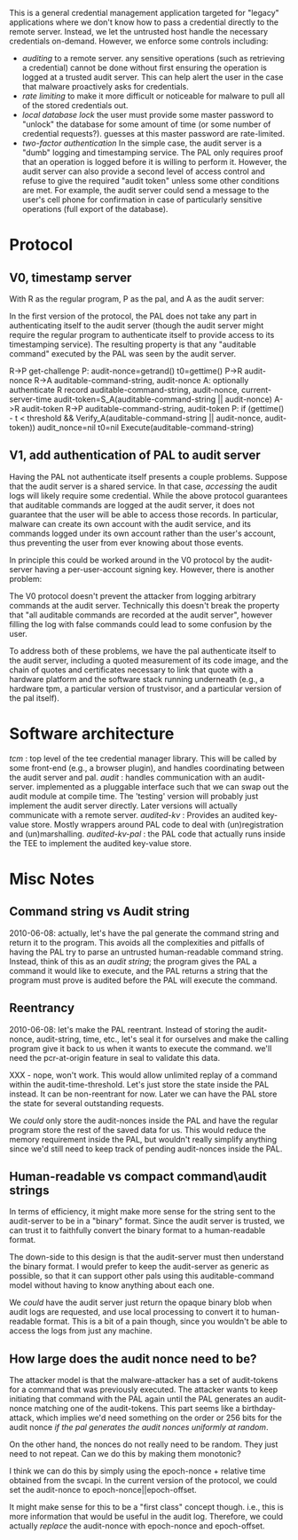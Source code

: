This is a general credential management application targeted for
"legacy" applications where we don't know how to pass a credential
directly to the remote server. Instead, we let the untrusted host
handle the necessary credentials on-demand. However, we enforce
some controls including:

* _auditing_ to a remote server. any sensitive operations (such as
   retrieving a credential) cannot be done without first ensuring the
   operation is logged at a trusted audit server. This can help alert
   the user in the case that malware proactively asks for credentials.
* _rate limiting_ to make it more difficult or noticeable for malware
   to pull all of the stored credentials out.
* _local database lock_ the user must provide some master password to
   "unlock" the database for some amount of time (or some number of
   credential requests?). guesses at this master password are
   rate-limited.
* _two-factor authentication_ In the simple case, the audit server is
   a "dumb" logging and timestamping service. The PAL only requires
   proof that an operation is logged before it is willing to perform
   it. However, the audit server can also provide a second level of
   access control and refuse to give the required "audit token" unless
   some other conditions are met. For example, the audit server could
   send a message to the user's cell phone for confirmation in case of
   particularly sensitive operations (full export of the database).

# Protocol

## V0, timestamp server

With R as the regular program, P as the pal, and A as the audit server:

In the first version of the protocol, the PAL does not take any part
in authenticating itself to the audit server (though the audit server
might require the regular program to authenticate itself to provide
access to its timestamping service). The resulting property is that
any "auditable command" executed by the PAL was seen by the audit
server.

R->P get-challenge
P: audit-nonce=getrand()
   t0=gettime()
P->R audit-nonce
R->A auditable-command-string, audit-nonce
A: optionally authenticate R
   record auditable-command-string, audit-nonce, current-server-time
   audit-token=S_A(auditable-command-string || audit-nonce)
A->R audit-token
R->P auditable-command-string, audit-token
P: if (gettime() - t < threshold
       && Verify_A(auditable-command-string || audit-nonce, audit-token))
       audit_nonce=nil
       t0=nil
       Execute(auditable-command-string)

## V1, add authentication of PAL to audit server

Having the PAL not authenticate itself presents a couple
problems. Suppose that the audit server is a shared service. In that
case, *accessing* the audit logs will likely require some
credential. While the above protocol guarantees that auditable
commands are logged at the audit server, it does not guarantee that
the user will be able to access those records. In particular, malware
can create its own account with the audit service, and its commands
logged under its own account rather than the user's account, thus
preventing the user from ever knowing about those events.

In principle this could be worked around in the V0 protocol by the
audit-server having a per-user-account signing key. However, there is
another problem:

The V0 protocol doesn't prevent the attacker from logging arbitrary
commands at the audit server. Technically this doesn't break the
property that "all auditable commands are recorded at the audit
server", however filling the log with false commands could lead to
some confusion by the user.

To address both of these problems, we have the pal authenticate itself
to the audit server, including a quoted measurement of its code image,
and the chain of quotes and certificates necessary to link that quote
with a hardware platform and the software stack running underneath
(e.g., a hardware tpm, a particular version of trustvisor, and a
particular version of the pal itself).

# Software architecture

_tcm_   : top level of the tee credential manager library. This will
          be called by some front-end (e.g., a browser plugin),
          and handles coordinating between the audit server and pal.
_audit_ : handles communication with an audit-server. implemented as a
          pluggable interface such that we can swap out the audit
          module at compile time. The 'testing' version will probably
          just implement the audit server directly. Later versions will
          actually communicate with a remote server.
_audited-kv_ : Provides an audited key-value store. Mostly wrappers
          around PAL code to deal with (un)registration and (un)marshalling.
_audited-kv-pal_ : the PAL code that actually runs inside the TEE
          to implement the audited key-value store.

# Misc Notes

## Command string vs Audit string

2010-06-08: actually, let's have the pal generate the command string
and return it to the program. This avoids all the complexities and
pitfalls of having the PAL try to parse an untrusted human-readable
command string. Instead, think of this as an *audit string*; the
program gives the PAL a command it would like to execute, and the PAL
returns a string that the program must prove is audited before the PAL
will execute the command.

## Reentrancy

2010-06-08: let's make the PAL reentrant. Instead of storing the
audit-nonce, audit-string, time, etc., let's seal it for ourselves and
make the calling program give it back to us when it wants to execute
the command. we'll need the pcr-at-origin feature in seal to validate
this data. 

XXX - nope, won't work. This would allow unlimited replay of a command
within the audit-time-threshold. Let's just store the state inside the
PAL instead. It can be non-reentrant for now. Later we can have the
PAL store the state for several outstanding requests.

We *could* only store the audit-nonces inside the PAL and have the
regular program store the rest of the saved data for us. This would
reduce the memory requirement inside the PAL, but wouldn't really
simplify anything since we'd still need to keep track of pending
audit-nonces inside the PAL.

## Human-readable vs compact command\audit strings

In terms of efficiency, it might make more sense for the string sent
to the audit-server to be in a "binary" format. Since the audit server
is trusted, we can trust it to faithfully convert the binary format to
a human-readable format.

The down-side to this design is that the audit-server must then
understand the binary format. I would prefer to keep the audit-server
as generic as possible, so that it can support other pals using this
auditable-command model without having to know anything about each
one.

We *could* have the audit server just return the opaque binary blob
when audit logs are requested, and use local processing to convert it
to human-readable format. This is a bit of a pain though, since you
wouldn't be able to access the logs from just any machine.

## How large does the audit nonce need to be?

The attacker model is that the malware-attacker has a set of
audit-tokens for a command that was previously executed. The attacker
wants to keep initiating that command with the PAL again until the PAL
generates an audit-nonce matching one of the audit-tokens. This part
seems like a birthday-attack, which implies we'd need something on the
order or 256 bits for the audit nonce _if the pal generates the audit
nonces uniformly at random_.

On the other hand, the nonces do not really need to be random. They
just need to not repeat. Can we do this by making them monotonic?

I think we can do this by simply using the epoch-nonce + relative time
obtained from the svcapi. In the current version of the protocol, we
could set the audit-nonce to epoch-nonce||epoch-offset.

It might make sense for this to be a "first class" concept
though. i.e., this is more information that would be useful in the
audit log. Therefore, we could actually _replace_ the audit-nonce with
epoch-nonce and epoch-offset.
